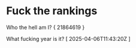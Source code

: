 # Fuck the rankings

Who the hell am I?
{ 21864619 }

What fucking year is it?
[ 2025-04-06T11:43:20Z ]
